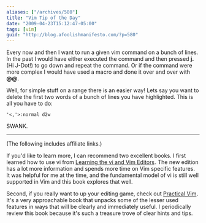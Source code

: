 ```yaml
---
aliases: ["/archives/580"]
title: "Vim Tip of the Day"
date: "2009-04-23T15:12:47-05:00"
tags: [vim]
guid: "http://blog.afoolishmanifesto.com/?p=580"
---
```

Every now and then I want to run a given vim command on a bunch of lines. In the
past I would have either executed the command and then pressed **j.** (Hi
J-Dot!) to go down and repeat the command. Or if the command were more complex I
would have used a macro and done it over and over with **@@**.

Well, for simple stuff on a range there is an easier way! Lets say you want to
delete the first two words of a bunch of lines you have highlighted. This is all
you have to do:

    '<,'>:normal d2w

SWANK.

---

(The following includes affiliate links.)

If you'd like to learn more, I can recommend two excellent books.  I
first learned how to use vi from
<a href="https://www.amazon.com/gp/product/059652983X/ref=as_li_tl?ie=UTF8&camp=1789&creative=9325&creativeASIN=059652983X&linkCode=as2&tag=afoolishmanif-20&linkId=1d3b90d608a023a1dcb898b903b6f6ac">Learning the vi and Vim Editors</a><img src="//ir-na.amazon-adsystem.com/e/ir?t=afoolishmanif-20&l=am2&o=1&a=059652983X" width="1" height="1" border="0" alt="" style="border:none !important; margin:0px !important;" />.
The new edition has a lot more information and spends more time on Vim specific
features.  It was helpful for me at the time, and the fundamental model of vi is
still well supported in Vim and this book explores that well.

Second, if you really want to up your editing game, check out
<a href="https://www.amazon.com/gp/product/1680501275/ref=as_li_tl?ie=UTF8&camp=1789&creative=9325&creativeASIN=1680501275&linkCode=as2&tag=afoolishmanif-20&linkId=4518880cd2a7fd1333456edcbacc26f6">Practical Vim</a><img src="//ir-na.amazon-adsystem.com/e/ir?t=afoolishmanif-20&l=am2&o=1&a=1680501275" width="1" height="1" border="0" alt="" style="border:none !important; margin:0px !important;" />.
It's a very approachable book that unpacks some of the lesser used features in
ways that will be clearly and immediately useful.  I periodically review this
book because it's such a treasure trove of clear hints and tips.
